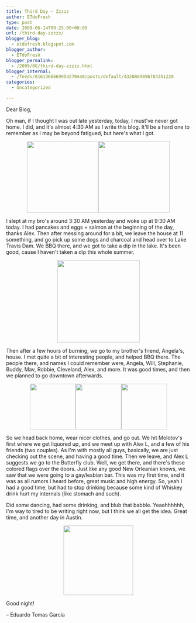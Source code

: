 ```yaml
---
title: Third Day – Zzzzz
author: ETdoFresh
type: post
date: 2009-06-14T09:25:00+00:00
url: /third-day-zzzzz/
blogger_blog:
  - etdofresh.blogspot.com
blogger_author:
  - ETdoFresh
blogger_permalink:
  - /2009/06/third-day-zzzzz.html
blogger_internal:
  - /feeds/8161366669954270448/posts/default/4320869896783351228
categories:
  - Uncategorized

---
```

Dear Blog,

Oh man, if I thought I was out late yesterday, today, I must've never got home. I did, and it's almost 4:30 AM as I write this blog. It'll be a hard one to remember as I may be beyond fatigued, but here's what I got.

<p align="center">
  <a href="http://photos-g.ak.fbcdn.net/hphotos-ak-snc1/hs099.snc1/4751_90111151459_623396459_1837294_6522027_n.jpg"><img src="http://photos-g.ak.fbcdn.net/hphotos-ak-snc1/hs099.snc1/4751_90111151459_623396459_1837294_6522027_n.jpg" width="195" /></a><a href="http://photos-b.ak.fbcdn.net/hphotos-ak-snc1/hs099.snc1/4751_90111176459_623396459_1837297_1466812_n.jpg"><img src="http://photos-b.ak.fbcdn.net/hphotos-ak-snc1/hs099.snc1/4751_90111176459_623396459_1837297_1466812_n.jpg" width="195" /></a>
</p>

I slept at my bro's around 3:30 AM yesterday and woke up at 9:30 AM today. I had pancakes and eggs + salmon at the beginning of the day, thanks Alex. Then after messing around for a bit, we leave the house at 11 something, and go pick up some dogs and charcoal and head over to Lake Travis Dam. We BBQ there, and we got to take a dip in the lake. It's been good, cause I haven't taken a dip this whole summer.

<p align="center">
  <a href="http://photos-g.ak.fbcdn.net/hphotos-ak-snc1/hs119.snc1/4751_90111201459_623396459_1837302_4991161_n.jpg"><img src="http://photos-g.ak.fbcdn.net/hphotos-ak-snc1/hs119.snc1/4751_90111201459_623396459_1837302_4991161_n.jpg" width="225" /></a>
</p>

Then after a few hours of burning, we go to my brother's friend, Angela's, house. I met quite a bit of interesting people, and helped BBQ there. The people there, and names I could remember were, Angela, Will, Stephanie, Buddy, Mav, Robbie, Cleveland, Alex, and more. It was good times, and then we planned to go downtown afterwards.

<p align="center">
  <a href="http://photos-c.ak.fbcdn.net/hphotos-ak-snc1/hs099.snc1/4751_90111271459_623396459_1837314_7968813_n.jpg"><img src="http://photos-c.ak.fbcdn.net/hphotos-ak-snc1/hs099.snc1/4751_90111271459_623396459_1837314_7968813_n.jpg" width="125" /></a><a href="http://photos-g.ak.fbcdn.net/hphotos-ak-snc1/hs119.snc1/4751_90111406459_623396459_1837334_2925953_n.jpg"><img src="http://photos-g.ak.fbcdn.net/hphotos-ak-snc1/hs119.snc1/4751_90111406459_623396459_1837334_2925953_n.jpg" width="125" /></a><a href="http://photos-c.ak.fbcdn.net/hphotos-ak-snc1/hs119.snc1/4751_90111426459_623396459_1837338_6174956_n.jpg"><img src="http://photos-c.ak.fbcdn.net/hphotos-ak-snc1/hs119.snc1/4751_90111426459_623396459_1837338_6174956_n.jpg" width="125" /></a>
</p>

So we head back home, wear nicer clothes, and go out. We hit Molotov's first where we get liquored up, and we meet up with Alex L, and a few of his friends (two couples). As I'm with mostly all guys, basically, we are just checking out the scene, and having a good time. Then we leave, and Alex L suggests we go to the Butterfly club. Well, we get there, and there's these colored flags over the doors. Just like any good New Orleanian knows, we saw that we were going to a gay/lesbian bar. This was my first time, and it was as all rumors I heard before, great music and high energy. So, yeah I had a good time, but had to stop drinking because some kind of Whiskey drink hurt my internals (like stomach and such).

Did some dancing, had some drinking, and blub that babble. Yeaahhhhhh, I'm way to tired to be writing right now, but I think we all get the idea. Great time, and another day in Austin.

<p align="center">
  <a href="http://photos-b.ak.fbcdn.net/hphotos-ak-snc1/hs099.snc1/4751_90466716459_623396459_1842913_7139892_n.jpg"><img src="http://photos-b.ak.fbcdn.net/hphotos-ak-snc1/hs099.snc1/4751_90466716459_623396459_1842913_7139892_n.jpg" width="190" /></a>
</p>

Good night!

– Eduardo Tomas Garcia